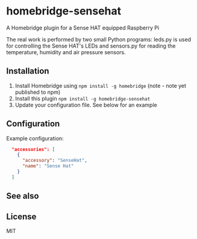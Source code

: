 # homebridge-sensehat

A Homebridge plugin for a Sense HAT equipped Raspberry Pi

The real work is performed by two small Python programs: leds.py is used for controlling the Sense HAT's LEDs and sensors.py for reading the temperature, humidity and air pressure sensors.

## Installation
1.	Install Homebridge using `npm install -g homebridge` (note - note yet published to npm)
2.	Install this plugin `npm install -g homebridge-sensehat`
3.	Update your configuration file. See below for an example

## Configuration

Example configuration:

```json
  "accessories": [
    {
      "accessory": "SenseHat",
      "name": "Sense Hat"
    }
  ]
```

## See also

## License

MIT

